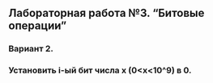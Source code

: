 ## Лабораторная работа  №3. “Битовые операции”

### Вариант 2.
### Установить i-ый бит числа х (0<x<10^9) в 0.
